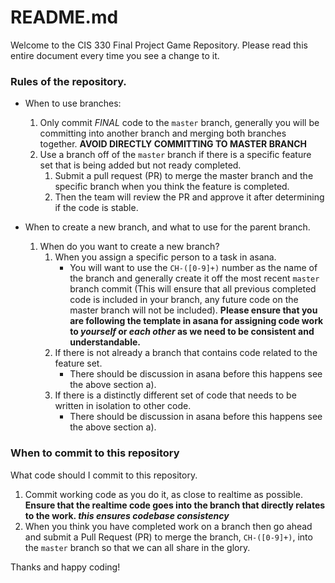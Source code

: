 # README.md
Welcome to the CIS 330 Final Project Game Repository.
Please read this entire document every time you see a change to it.

### Rules of the repository.
* When to use branches:
    1. Only commit _FINAL_ code to the `master` branch, generally you will be committing into another branch and merging both branches together. **AVOID DIRECTLY COMMITTING TO MASTER BRANCH**
    1. Use a branch off of the `master` branch if there is a specific feature set that is being added but not ready completed. 
        1. Submit a pull request (PR) to merge the master branch and the specific branch when you think the feature is completed. 
        1. Then the team will review the PR and approve it after determining if the code is stable.

* When to create a new branch, and what to use for the parent branch.
    1. When do you want to create a new branch?
        1. When you assign a specific person to a task in asana.
            * You will want to use the `CH-([0-9]+)` number as the name of the branch and generally create it off the most recent `master` branch commit (This will ensure that all previous completed code is included in your branch, any future code on the master branch will not be included).
            **Please ensure that you are following the template in asana for assigning code work to _yourself_ or _each other_ as we need to be consistent and understandable.**
        1. If there is not already a branch that contains code related to the feature set.
            * There should be discussion in asana before this happens see the above section a).
        1. If there is a distinctly different set of code that needs to be written in isolation to other code.
            * There should be discussion in asana before this happens see the above section a).
### When to commit to this repository 
What code should I commit to this repository.
1. Commit working code as you do it, as close to realtime as possible. **Ensure that the realtime code goes into the branch that directly relates to the work. _this ensures codebase consistency_**
1. When you think you have completed work on a branch then go ahead and submit a Pull Request (PR) to merge the branch, `CH-([0-9]+)`, into the `master` branch so that we can all share in the glory.

Thanks and happy coding!